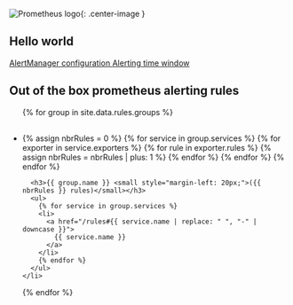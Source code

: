 
<style>
.center-image
{
    margin: 0 auto;
    display: block;
}
</style>


![Prometheus logo](assets/prometheus-logo.png){: .center-image }


<h2>
  Hello world
</h2>

<a href="/alertmanager">
  AlertManager configuration
</a>

<a href="/sleep-peacefully">
  Alerting time window
</a>

<h2>
  Out of the box prometheus alerting rules
</h2>

<ul>
  {% for group in site.data.rules.groups %}
    <li style="margin-top: 30px;">
      {% assign nbrRules = 0 %}
      {% for service in group.services %}
        {% for exporter in service.exporters %}
          {% for rule in exporter.rules %}
            {% assign nbrRules = nbrRules | plus: 1 %}
          {% endfor %}
        {% endfor %}
      {% endfor %}

      <h3>{{ group.name }} <small style="margin-left: 20px;">({{ nbrRules }} rules)</small></h3>
      <ul>
        {% for service in group.services %}
        <li>
          <a href="/rules#{{ service.name | replace: " ", "-" | downcase }}">
            {{ service.name }}
          </a>
        </li>
        {% endfor %}
      </ul>
    </li>
  {% endfor %}
</ul>
